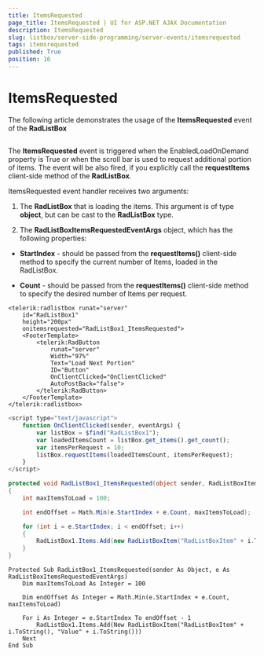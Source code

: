 ```yaml
---
title: ItemsRequested
page_title: ItemsRequested | UI for ASP.NET AJAX Documentation
description: ItemsRequested
slug: listbox/server-side-programming/server-events/itemsrequested
tags: itemsrequested
published: True
position: 16
---
```


# ItemsRequested


The following article demonstrates the usage of the __ItemsRequested__ event of the __RadListBox__

## 

The __ItemsRequested__ event is triggered when the EnabledLoadOnDemand property is True or when the scroll bar is used to request additional portion of items. The event will be also fired, if you explicitly call the __requestItems__ client-side method of the __RadListBox__.

ItemsRequested event handler receives two arguments:

1. The __RadListBox__ that is loading the items. This argument is of type __object__, but can be cast to the __RadListBox__ type.

1. The __RadListBoxItemsRequestedEventArgs__ object, which has the following properties: 

* __StartIndex__ - should be passed from the __requestItems()__ client-side method to specify the current number of Items, loaded in the RadListBox. 

* __Count__ - should be passed from the __requestItems()__ client-side method to specify the desired number of Items per request. 

````ASPNET
<telerik:radlistbox runat="server"
	id="RadListBox1"
	height="200px"
	onitemsrequested="RadListBox1_ItemsRequested">
	<FooterTemplate>
		<telerik:RadButton
			runat="server"
			Width="97%"
			Text="Load Next Portion"
			ID="Button"
			OnClientClicked="OnClientClicked"
			AutoPostBack="false">
		</telerik:RadButton>
	</FooterTemplate>
</telerik:radlistbox>
````

````JavaScript
<script type="text/javascript">
	function OnClientClicked(sender, eventArgs) {
		var listBox = $find("RadListBox1");
		var loadedItemsCount = listBox.get_items().get_count();
		var itemsPerRequest = 10;
		listBox.requestItems(loadedItemsCount, itemsPerRequest);
	}
</script>
````

````C#
protected void RadListBox1_ItemsRequested(object sender, RadListBoxItemsRequestedEventArgs e)
{
	int maxItemsToLoad = 100;

	int endOffset = Math.Min(e.StartIndex + e.Count, maxItemsToLoad);

	for (int i = e.StartIndex; i < endOffset; i++)
	{
		RadListBox1.Items.Add(new RadListBoxItem("RadListBoxItem" + i.ToString(), "Value" + i.ToString()));
	}
}
````
````VB
Protected Sub RadListBox1_ItemsRequested(sender As Object, e As RadListBoxItemsRequestedEventArgs)
	Dim maxItemsToLoad As Integer = 100

	Dim endOffset As Integer = Math.Min(e.StartIndex + e.Count, maxItemsToLoad)

	For i As Integer = e.StartIndex To endOffset - 1
		RadListBox1.Items.Add(New RadListBoxItem("RadListBoxItem" + i.ToString(), "Value" + i.ToString()))
	Next
End Sub
````

